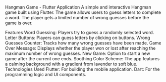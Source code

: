 Hangman Game - Flutter Application
A simple and interactive Hangman game built using Flutter. The game allows users to guess letters to complete a word. The player gets a limited number of wrong guesses before the game is over.

Features
Word Guessing: Players try to guess a randomly selected word.
Letter Buttons: Players can guess letters by clicking on buttons.
Wrong Guesses Counter: Tracks how many wrong guesses have been made.
Game Over Message: Displays whether the player won or lost after reaching the maximum number of wrong guesses.
New Game: Option to start a new game after the current one ends.
Soothing Color Scheme: The app features a calming background with a gradient from lavender to soft blue.
Technologies Used
Flutter: For building the mobile application.
Dart: For the programming logic and UI components.

